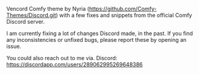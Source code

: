 Vencord Comfy theme by Nyria (https://github.com/Comfy-Themes/Discord.git) with a few fixes and snippets from the official Comfy Discord server. 

I am currently fixing a lot of changes Discord made, in the past.
If you find any inconsistencies or unfixed bugs, please report these by opening an issue.

You could also reach out to me via. Discord: https://discordapp.com/users/289062995269648386
